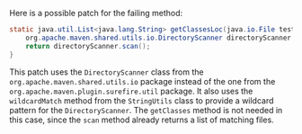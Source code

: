 Here is a possible patch for the failing method:

```java
static java.util.List<java.lang.String> getClassesLoc(java.io.File testSrcFolder) {
    org.apache.maven.shared.utils.io.DirectoryScanner directoryScanner = new org.apache.maven.shared.utils.io.DirectoryScanner(testSrcFolder, new org.apache.maven.shared.utils.StringUtils().wildcardMatch("**/*.class"));
    return directoryScanner.scan();
}
```

This patch uses the `DirectoryScanner` class from the `org.apache.maven.shared.utils.io` package instead of the one from the `org.apache.maven.plugin.surefire.util` package. It also uses the `wildcardMatch` method from the `StringUtils` class to provide a wildcard pattern for the `DirectoryScanner`. The `getClasses` method is not needed in this case, since the `scan` method already returns a list of matching files.